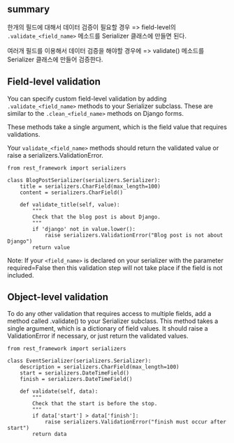 ## summary

한개의 필드에 대해서 데이터 검증이 필요할 경우 
=> field-level의 `.validate_<field_name>` 메소드를 Serializer 클래스에 만들면 된다. 

여러개 필드를 이용해서 데이터 검증을 해야할 경우에
=> validate() 메소드를 Serializer 클래스에 만들어 검증한다. 


## Field-level validation

You can specify custom field-level validation by adding `.validate_<field_name>` methods to your Serializer subclass. These are similar to the `.clean_<field_name>` methods on Django forms.

These methods take a single argument, which is the field value that requires validations.

Your `validate_<field_name>` methods should return the validated value or raise a serializers.ValidationError.

```
from rest_framework import serializers

class BlogPostSerializer(serializers.Serializer):
    title = serializers.CharField(max_length=100)
    content = serializers.CharField()

    def validate_title(self, value):
        """
        Check that the blog post is about Django.
        """
        if 'django' not in value.lower():
            raise serializers.ValidationError("Blog post is not about Django")
        return value
```

Note: If your `<field_name>` is declared on your serializer with the parameter required=False then this validation step will not take place if the field is not included.


## Object-level validation

To do any other validation that requires access to multiple fields, add a method called .validate() to your Serializer subclass. This method takes a single argument, which is a dictionary of field values. It should raise a ValidationError if necessary, or just return the validated values. 

```
from rest_framework import serializers

class EventSerializer(serializers.Serializer):
    description = serializers.CharField(max_length=100)
    start = serializers.DateTimeField()
    finish = serializers.DateTimeField()

    def validate(self, data):
        """
        Check that the start is before the stop.
        """
        if data['start'] > data['finish']:
            raise serializers.ValidationError("finish must occur after start")
        return data
```
